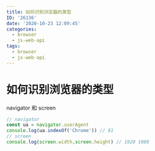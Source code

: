 ```yaml
---
title: 如何识别浏览器的类型
ID: '26136'
date: '2020-10-23 12:09:45'
categories:
  - browser
  - js-web-api
tags:
  - browser
  - js-web-api
---
```


# 如何识别浏览器的类型

navigator 和 screen

``` js 
// navigator
const ua = navigator.userAgent
console.log(ua.indexOf('Chrome')) // 81
// screen
console.log(screen.width,screen.height) // 1920 1080
```
 
 
 
 
 
